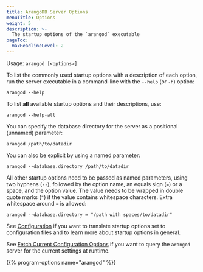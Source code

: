 ```yaml
---
title: ArangoDB Server Options
menuTitle: Options
weight: 5
description: >-
  The startup options of the `arangod` executable
pageToc:
  maxHeadlineLevel: 2
---
```

Usage: `arangod [<options>]`

To list the commonly used startup options with a description of each option, run
the server executable in a command-line with the `--help` (or `-h`) option:

```
arangod --help
```

To list **all** available startup options and their descriptions, use:

```
arangod --help-all
```

You can specify the database directory for the server as a positional (unnamed)
parameter:

```
arangod /path/to/datadir
```

You can also be explicit by using a named parameter:

```
arangod --database.directory /path/to/datadir
```

All other startup options need to be passed as named parameters, using two
hyphens (`--`), followed by the option name, an equals sign (`=`) or a space,
and the option value. The value needs to be wrapped in double quote marks (`"`)
if the value contains whitespace characters. Extra whitespace around `=` is
allowed:

```
arangod --database.directory = "/path with spaces/to/datadir"
```

See [Configuration](../../operations/administration/configuration.md)
if you want to translate startup options set  to configuration files
and to learn more about startup options in general.

See
[Fetch Current Configuration Options](../../operations/administration/configuration.md#fetch-current-configuration-options)
if you want to query the `arangod` server for the current settings at runtime.

{{% program-options name="arangod" %}}
